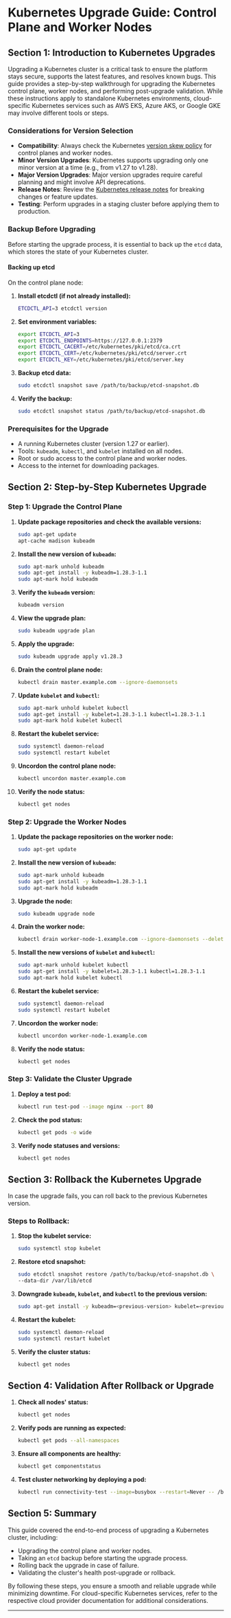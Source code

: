 # Kubernetes Upgrade Guide: Control Plane and Worker Nodes

## Section 1: Introduction to Kubernetes Upgrades

Upgrading a Kubernetes cluster is a critical task to ensure the platform stays secure, supports the latest features, and resolves known bugs. This guide provides a step-by-step walkthrough for upgrading the Kubernetes control plane, worker nodes, and performing post-upgrade validation. While these instructions apply to standalone Kubernetes environments, cloud-specific Kubernetes services such as AWS EKS, Azure AKS, or Google GKE may involve different tools or steps.

### Considerations for Version Selection
- **Compatibility**: Always check the Kubernetes [version skew policy](https://kubernetes.io/docs/setup/release/version-skew-policy/) for control planes and worker nodes.
- **Minor Version Upgrades**: Kubernetes supports upgrading only one minor version at a time (e.g., from v1.27 to v1.28).
- **Major Version Upgrades**: Major version upgrades require careful planning and might involve API deprecations.
- **Release Notes**: Review the [Kubernetes release notes](https://kubernetes.io/releases/) for breaking changes or feature updates.
- **Testing**: Perform upgrades in a staging cluster before applying them to production.

### Backup Before Upgrading
Before starting the upgrade process, it is essential to back up the `etcd` data, which stores the state of your Kubernetes cluster.

#### Backing up etcd
On the control plane node:
1. **Install etcdctl (if not already installed):**
   ```bash
   ETCDCTL_API=3 etcdctl version
   ```
2. **Set environment variables:**
   ```bash
   export ETCDCTL_API=3
   export ETCDCTL_ENDPOINTS=https://127.0.0.1:2379
   export ETCDCTL_CACERT=/etc/kubernetes/pki/etcd/ca.crt
   export ETCDCTL_CERT=/etc/kubernetes/pki/etcd/server.crt
   export ETCDCTL_KEY=/etc/kubernetes/pki/etcd/server.key
   ```
3. **Backup etcd data:**
   ```bash
   sudo etcdctl snapshot save /path/to/backup/etcd-snapshot.db
   ```
4. **Verify the backup:**
   ```bash
   sudo etcdctl snapshot status /path/to/backup/etcd-snapshot.db
   ```

### Prerequisites for the Upgrade
- A running Kubernetes cluster (version 1.27 or earlier).
- Tools: `kubeadm`, `kubectl`, and `kubelet` installed on all nodes.
- Root or sudo access to the control plane and worker nodes.
- Access to the internet for downloading packages.

## Section 2: Step-by-Step Kubernetes Upgrade

### Step 1: Upgrade the Control Plane
1. **Update package repositories and check the available versions:**
   ```bash
   sudo apt-get update
   apt-cache madison kubeadm
   ```
2. **Install the new version of `kubeadm`:**
   ```bash
   sudo apt-mark unhold kubeadm
   sudo apt-get install -y kubeadm=1.28.3-1.1
   sudo apt-mark hold kubeadm
   ```
3. **Verify the `kubeadm` version:**
   ```bash
   kubeadm version
   ```
4. **View the upgrade plan:**
   ```bash
   sudo kubeadm upgrade plan
   ```
5. **Apply the upgrade:**
   ```bash
   sudo kubeadm upgrade apply v1.28.3
   ```
6. **Drain the control plane node:**
   ```bash
   kubectl drain master.example.com --ignore-daemonsets
   ```
7. **Update `kubelet` and `kubectl`:**
   ```bash
   sudo apt-mark unhold kubelet kubectl
   sudo apt-get install -y kubelet=1.28.3-1.1 kubectl=1.28.3-1.1
   sudo apt-mark hold kubelet kubectl
   ```
8. **Restart the kubelet service:**
   ```bash
   sudo systemctl daemon-reload
   sudo systemctl restart kubelet
   ```
9. **Uncordon the control plane node:**
   ```bash
   kubectl uncordon master.example.com
   ```
10. **Verify the node status:**
    ```bash
    kubectl get nodes
    ```

### Step 2: Upgrade the Worker Nodes
1. **Update the package repositories on the worker node:**
   ```bash
   sudo apt-get update
   ```
2. **Install the new version of `kubeadm`:**
   ```bash
   sudo apt-mark unhold kubeadm
   sudo apt-get install -y kubeadm=1.28.3-1.1
   sudo apt-mark hold kubeadm
   ```
3. **Upgrade the node:**
   ```bash
   sudo kubeadm upgrade node
   ```
4. **Drain the worker node:**
   ```bash
   kubectl drain worker-node-1.example.com --ignore-daemonsets --delete-emptydir-data
   ```
5. **Install the new versions of `kubelet` and `kubectl`:**
   ```bash
   sudo apt-mark unhold kubelet kubectl
   sudo apt-get install -y kubelet=1.28.3-1.1 kubectl=1.28.3-1.1
   sudo apt-mark hold kubelet kubectl
   ```
6. **Restart the kubelet service:**
   ```bash
   sudo systemctl daemon-reload
   sudo systemctl restart kubelet
   ```
7. **Uncordon the worker node:**
   ```bash
   kubectl uncordon worker-node-1.example.com
   ```
8. **Verify the node status:**
   ```bash
   kubectl get nodes
   ```

### Step 3: Validate the Cluster Upgrade
1. **Deploy a test pod:**
   ```bash
   kubectl run test-pod --image nginx --port 80
   ```
2. **Check the pod status:**
   ```bash
   kubectl get pods -o wide
   ```
3. **Verify node statuses and versions:**
   ```bash
   kubectl get nodes
   ```

## Section 3: Rollback the Kubernetes Upgrade
In case the upgrade fails, you can roll back to the previous Kubernetes version.

### Steps to Rollback:
1. **Stop the kubelet service:**
   ```bash
   sudo systemctl stop kubelet
   ```
2. **Restore etcd snapshot:**
   ```bash
   sudo etcdctl snapshot restore /path/to/backup/etcd-snapshot.db \
   --data-dir /var/lib/etcd
   ```
3. **Downgrade `kubeadm`, `kubelet`, and `kubectl` to the previous version:**
   ```bash
   sudo apt-get install -y kubeadm=<previous-version> kubelet=<previous-version> kubectl=<previous-version>
   ```
4. **Restart the kubelet:**
   ```bash
   sudo systemctl daemon-reload
   sudo systemctl restart kubelet
   ```
5. **Verify the cluster status:**
   ```bash
   kubectl get nodes
   ```

## Section 4: Validation After Rollback or Upgrade
1. **Check all nodes' status:**
   ```bash
   kubectl get nodes
   ```
2. **Verify pods are running as expected:**
   ```bash
   kubectl get pods --all-namespaces
   ```
3. **Ensure all components are healthy:**
   ```bash
   kubectl get componentstatus
   ```
4. **Test cluster networking by deploying a pod:**
   ```bash
   kubectl run connectivity-test --image=busybox --restart=Never -- /bin/sh -c 'ping -c 4 google.com'
   ```

## Section 5: Summary
This guide covered the end-to-end process of upgrading a Kubernetes cluster, including:
- Upgrading the control plane and worker nodes.
- Taking an `etcd` backup before starting the upgrade process.
- Rolling back the upgrade in case of failure.
- Validating the cluster's health post-upgrade or rollback.

By following these steps, you ensure a smooth and reliable upgrade while minimizing downtime. For cloud-specific Kubernetes services, refer to the respective cloud provider documentation for additional considerations.

----
